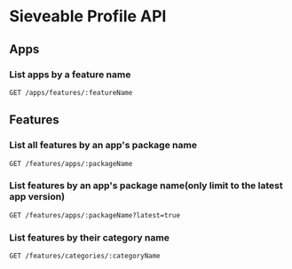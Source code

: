 # Sieveable Profile API

## Apps
### List apps by a feature name
`GET /apps/features/:featureName`

## Features
### List all features by an app's package name
`GET /features/apps/:packageName`
### List features by an app's package name(only limit to the latest app version)
`GET /features/apps/:packageName?latest=true`

### List features by their category name
`GET /features/categories/:categoryName`

